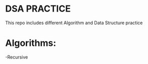 # DSA PRACTICE
This repo includes different Algorithm and Data Structure practice

# Algorithms:
-Recursive